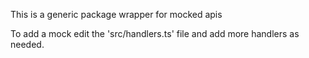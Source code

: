 This is a generic package wrapper for mocked apis

To add a mock edit the 'src/handlers.ts' file and add more handlers as needed.
